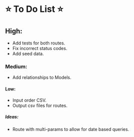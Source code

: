# :star: To Do List :star:

## High:

  - Add tests for both routes.
  - Fix incorrect status codes.
  - Add seed data.


### Medium:

  - Add relationships to Models.

#### Low:

  - Input order CSV.
  - Output csv files for routes.
  

##### Ideas:

   - Route with multi-params to allow for date based queries.